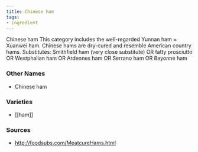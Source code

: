 ```yaml
---
title: Chinese ham
tags:
- ingredient
---
```

Chinese ham This category includes the well-regarded Yunnan ham = Xuanwei ham. Chinese hams are dry-cured and resemble American country hams. Substitutes: Smithfield ham (very close substitute) OR fatty prosciutto OR Westphalian ham OR Ardennes ham OR Serrano ham OR Bayonne ham

### Other Names

* Chinese ham

### Varieties

* [[ham]]

### Sources
* http://foodsubs.com/MeatcureHams.html
